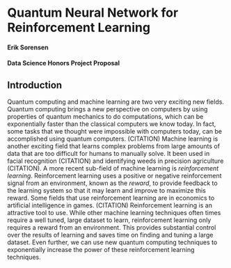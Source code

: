 # Quantum Neural Network for Reinforcement Learning

#### Erik Sorensen
#### Data Science Honors Project Proposal

## Introduction
<!-- Why reinforcement learning?
Why Neural Networks
Why Quantum Neural Networks? -->

Quantum computing and machine learning are two very exciting new fields. Quantum computing brings a new perspective on computers by using properties of quantum mechanics to do computations, which can be exponentially faster than the classical computers we know today. In fact, some tasks that we thought were impossible with computers today, can be accomplished using quantum computers. (CITATION) Machine learning is another exciting field that learns complex problems from large amounts of data that are too difficult for humans to manually solve. It been used in facial recognition (CITATION) and identifying weeds in precision agriculture (CITATION). A more recent sub-field of machine learning is *reinforcement learning*. Reinforcement learning uses a positive or negative reinforcement signal from an environment, known as the *reward*, to provide feedback to the learning system so that it may learn and improve to maximize this reward. Some fields that use reinforcement learning are in economics to artificial intelligence in games. (CITATION) Reinforcement learning is an attractive tool to use. While other machine learning techniques often times require a well tuned, large dataset to learn, reinforcement learning only requires a reward from an environment. This provides substantial control over the results of learning and saves time on finding and tuning a large dataset. Even further, we can use new quantum computing techniques to exponentially increase the power of these reinforcement learning techniques.

<!-- ## Reinforcement learning
What is it? How is it used? How does it work? Why do we use it?

## Neural Networks
What is it? How is it used? How does it work? Why do we use it?

## Continuous Variable Quantum Computing
What is it? How is it used? How does it work? Why do we use it?

## Proposed Study
Here will go what we actually intend to do with these tools and why we chose to do what we did

## References


##### Notes
Provide lots of examples on how each of these tools has benefited humanity in the past or how they can be used to make it more easily understandable.

Then Provide the math behind how it works at a high level. -->
